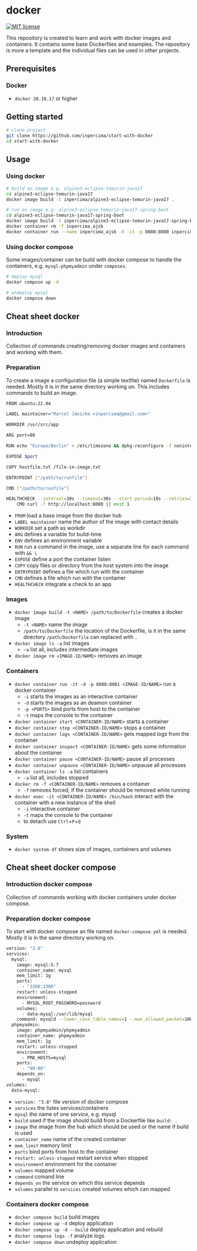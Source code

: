 # docker

[![MIT license](https://img.shields.io/badge/license-MIT-blue.svg)](./LICENSE.md)

This repository is created to learn and work with docker images and containers.
It contains some base Dockerfiles and examples.
The repository is more a template and the individual files can be used in other projects.

## Prerequisites

### Docker

* `docker 20.10.17` or higher

## Getting started

```bash
# clone project
git clone https://github.com/inpercima/start-with-docker
cd start-with-docker
```

## Usage

### Using docker

```bash
# build an image e.g. alpine3-eclipse-temurin-java17
cd alpine3-eclipse-temurin-java17
docker image build -t inpercima/alpine3-eclipse-temurin-java17 .

# run an image e.g. alpine3-eclipse-temurin-java17-spring-boot
cd alpine3-eclipse-temurin-java17-spring-boot
docker image build -t inpercima/alpine3-eclipse-temurin-java17-spring-boot .
docker container rm -f inpercima_ajsb
docker container run --name inpercima_ajsb -d -it -p 8080:8080 inpercima/alpine3-eclipse-temurin-java17-spring-boot
```

### Using docker compose

Some images/container can be build with docker compose to handle the containers, e.g. `mysql-phpmyadmin` under `composes`.

```bash
# deploy mysql
docker compose up -d

# undeploy mysql
docker compose down
```

## Cheat sheet docker

### Introduction

Collection of commands creating/removing docker images and containers and working with them.

### Preparation

To create a image a configuration file (a simple textfile) named `Dockerfile` is needed.
Mostly it is in the same directory working on.
This includes commands to build an image.

```bash
FROM ubuntu:22.04

LABEL maintainer="Marcel Jänicke <inpercima@gmail.com>"

WORKDIR /usr/src/app

ARG port=80

RUN echo "Europe/Berlin" > /etc/timezone && dpkg-reconfigure -f noninteractive tzdata

EXPOSE $port

COPY hostfile.txt /file-in-image.txt

ENTRYPOINT ["/path/to/runfile"]

CMD ["/path/to/runfile"]

HEALTHCHECK --interval=30s --timeout=30s --start-period=10s --retries=3 \
    CMD curl -f http://localhost:8080 || exit 1
```

* `FROM` load a base image from the docker hub
* `LABEL maintainer` name the author of the image with contact details
* `WORKDIR` set a path as workdir
* `ARG` defines a variable for build-time
* `ENV` defines an environment variable
* `RUN` run a command in the image, use a separate line for each command with `&& \`
* `EXPOSE` define a port the container listen
* `COPY` copy files or directory from the host system into the image
* `ENTRYPOINT` defines a file which run with the container
* `CMD` defines a file which run with the container
* `HEALTHCHECK` integrate a check to an app

### Images

* `docker image build -t <NAME> /path/to/Dockerfile` creates a docker image
  * `-t <NAME>` name the image
  * `/path/to/Dockerfile` the location of the Dockerfile, is it in the same directory `/path/Dockerfile` can replaced with `.`
* `docker image ls -a` list images
  * `-a` list all, includes intermediate images
* `docker image rm <IMAGE-ID/NAME>` removes an image

### Containers

* `docker container run -it -d -p 8080:8081 <IMAGE-ID/NAME>` run a docker container
  * `-i` starts the images as an interactive container
  * `-d` starts the images as an deamon container
  * `-p <PORTS>` bind ports from host to the container
  * `-t` maps the console to the container
* `docker container start <CONTAINER-ID/NAME>` starts a container
* `docker container stop <CONTAINER-ID/NAME>` stops a container
* `docker container logs <CONTAINER-ID/NAME>` gets mapped logs from the container
* `docker container inspect <CONTAINER-ID/NAME>` gets some information about the container
* `docker container pause <CONTAINER-ID/NAME>` pause all processes
* `docker container unpause <CONTAINER-ID/NAME>` unpause all processes
* `docker container ls -a` list containers
  * `-a` list all, includes stopped
* `docker rm -f <CONTAINER-ID/NAME>` removes a container
  * `-f` removes forced, if the container should be removed while running
* `docker exec -it <CONTAINER-ID/NAME> /bin/bash` interact with the container with a new instance of the shell
  * `-i` interactive container
  * `-t` maps the console to the container
  * to detach use `Ctrl`+`P`+`Q`

### System

* `docker system df` shows size of images, containers and volumes

## Cheat sheet docker compose

### Introduction docker compose

Collection of commands working with docker containers under docker compose.

### Preparation docker compose

To start with docker compose an file named `docker-compose.yml` is needed.
Mostly it is in the same directory working on.

```bash
version: "3.8"
services:
  mysql:
    image: mysql:5.7
    container_name: mysql
    mem_limit: 1g
    ports:
      - "3306:3306"
    restart: unless-stopped
    environment:
      - MYSQL_ROOT_PASSWORD=password
    volumes:
      - data-mysql:/var/lib/mysql
    command: mysqld --lower_case_table_names=1 --max_allowed_packet=100M
  phpmyadmin:
    image: phpmyadmin/phpmyadmin
    container_name: phpmyadmin
    mem_limit: 1g
    restart: unless-stopped
    environment:
      - PMA_HOSTS=mysql
    ports:
      - "80:80"
    depends_on:
      - mysql
volumes:
  data-mysql:
```

* `version: "3.8"` file version of docker compose
* `services` the listes services/containers
* `mysql` the name of one service, e.g. mysql
* `build` used if the image should build from a Dockerfile like `build: .`
* `image` the image from the hub which should be used or the name if build is used
* `container_name` name of the created container
* `mem_limit` memory limit
* `ports` bind ports from host to the container
* `restart: unless-stopped` restart service when stopped
* `environment` environment for the container
* `volumes` mapped volume
* `command` comand line
* `depends_on` the service on which this service depends
* `volumes` parallel to `services` created volumes which can mapped

### Containers docker compose

* `docker compose build` build images
* `docker compose up -d` deploy application
* `docker compose up -d --build` deploy application and rebuild
* `docker compose logs -f` analyze logs
* `docker compose down` undeploy application
